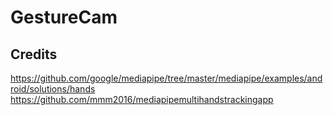 # GestureCam

## Credits

https://github.com/google/mediapipe/tree/master/mediapipe/examples/android/solutions/hands
https://github.com/mmm2016/mediapipemultihandstrackingapp
